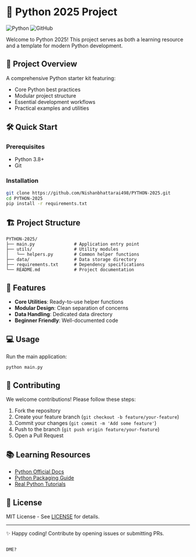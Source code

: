 
# 🐍 Python 2025 Project

![Python](https://img.shields.io/badge/python-%233776AB.svg?style=for-the-badge&logo=python&logoColor=white)
![GitHub](https://img.shields.io/badge/github-%23121011.svg?style=for-the-badge&logo=github&logoColor=white)

Welcome to Python 2025! This project serves as both a learning resource and a template for modern Python development.

## 🌟 Project Overview

A comprehensive Python starter kit featuring:
- Core Python best practices
- Modular project structure
- Essential development workflows
- Practical examples and utilities

## 🛠️ Quick Start

### Prerequisites
- Python 3.8+
- Git

### Installation
```bash
git clone https://github.com/Nishanbhattarai498/PYTHON-2025.git
cd PYTHON-2025
pip install -r requirements.txt
```

## 🏗️ Project Structure

```
PYTHON-2025/
├── main.py               # Application entry point
├── utils/                # Utility modules
│   └── helpers.py        # Common helper functions
├── data/                 # Data storage directory
├── requirements.txt      # Dependency specifications
└── README.md             # Project documentation
```

## 🚀 Features

- **Core Utilities**: Ready-to-use helper functions
- **Modular Design**: Clean separation of concerns
- **Data Handling**: Dedicated data directory
- **Beginner Friendly**: Well-documented code

## 💻 Usage

Run the main application:
```bash
python main.py
```

## 🤝 Contributing

We welcome contributions! Please follow these steps:
1. Fork the repository
2. Create your feature branch (`git checkout -b feature/your-feature`)
3. Commit your changes (`git commit -m 'Add some feature'`)
4. Push to the branch (`git push origin feature/your-feature`)
5. Open a Pull Request

## 📚 Learning Resources

- [Python Official Docs](https://docs.python.org/3/)
- [Python Packaging Guide](https://packaging.python.org/)
- [Real Python Tutorials](https://realpython.com/)

## 📜 License

MIT License - See [LICENSE](LICENSE) for details.

---

✨ Happy coding! Contribute by opening issues or submitting PRs.
```

DME?

